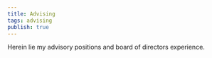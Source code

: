 ```yaml
---
title: Advising
tags: advising
publish: true
---
```


Herein lie my advisory positions and board of directors experience.
